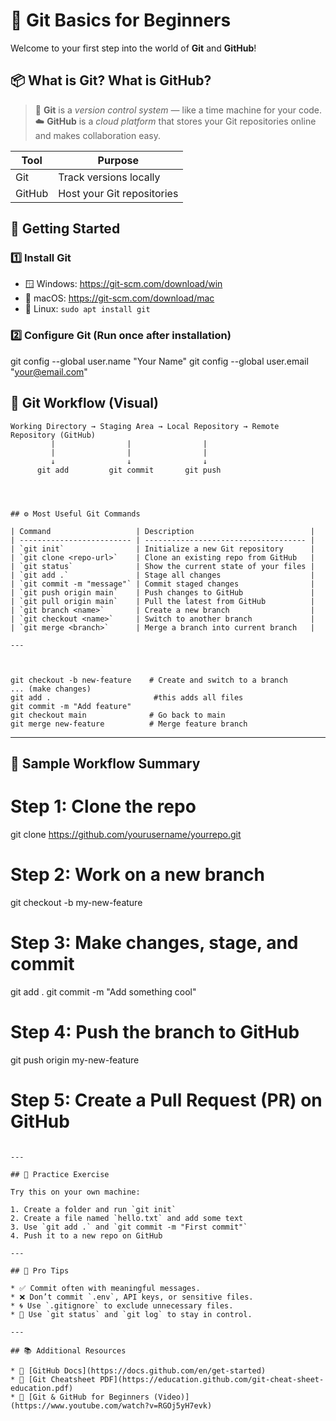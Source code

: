 

# 🧠 Git Basics for Beginners

Welcome to your first step into the world of **Git** and **GitHub**!  




## 📦 What is Git? What is GitHub?

> 🔧 **Git** is a *version control system* — like a time machine for your code.  
> ☁️ **GitHub** is a *cloud platform* that stores your Git repositories online and makes collaboration easy.

| Tool      | Purpose                        |
|-----------|--------------------------------|
| Git       | Track versions locally         |
| GitHub    | Host your Git repositories     |


## 🔧 Getting Started

### 1️⃣ Install Git

- 🪟 Windows: https://git-scm.com/download/win  
- 🍎 macOS: https://git-scm.com/download/mac  
- 🐧 Linux: `sudo apt install git`

### 2️⃣ Configure Git (Run once after installation)


git config --global user.name "Your Name"
git config --global user.email "your@email.com"


## 🚀 Git Workflow (Visual)

```plaintext
Working Directory → Staging Area → Local Repository → Remote Repository (GitHub)
         |                |                |
         |                |                |
         ↓                ↓                ↓
      git add         git commit       git push




## ⚙️ Most Useful Git Commands

| Command                   | Description                          |
| ------------------------- | ------------------------------------ |
| `git init`                | Initialize a new Git repository      |
| `git clone <repo-url>`    | Clone an existing repo from GitHub   |
| `git status`              | Show the current state of your files |
| `git add .`               | Stage all changes                    |
| `git commit -m "message"` | Commit staged changes                |
| `git push origin main`    | Push changes to GitHub               |
| `git pull origin main`    | Pull the latest from GitHub          |
| `git branch <name>`       | Create a new branch                  |
| `git checkout <name>`     | Switch to another branch             |
| `git merge <branch>`      | Merge a branch into current branch   |

---



git checkout -b new-feature    # Create and switch to a branch
... (make changes)
git add .                       #this adds all files
git commit -m "Add feature"
git checkout main              # Go back to main
git merge new-feature          # Merge feature branch
```

---

## 📘 Sample Workflow Summary


# Step 1: Clone the repo
git clone https://github.com/yourusername/yourrepo.git

# Step 2: Work on a new branch
git checkout -b my-new-feature

# Step 3: Make changes, stage, and commit
git add .
git commit -m "Add something cool"

# Step 4: Push the branch to GitHub
git push origin my-new-feature

# Step 5: Create a Pull Request (PR) on GitHub
```

---

## 🧪 Practice Exercise

Try this on your own machine:

1. Create a folder and run `git init`
2. Create a file named `hello.txt` and add some text
3. Use `git add .` and `git commit -m "First commit"`
4. Push it to a new repo on GitHub

---

## 🧠 Pro Tips

* ✅ Commit often with meaningful messages.
* ❌ Don’t commit `.env`, API keys, or sensitive files.
* 🌀 Use `.gitignore` to exclude unnecessary files.
* 🧼 Use `git status` and `git log` to stay in control.

---

## 📚 Additional Resources

* 📝 [GitHub Docs](https://docs.github.com/en/get-started)
* 🧾 [Git Cheatsheet PDF](https://education.github.com/git-cheat-sheet-education.pdf)
* 🎥 [Git & GitHub for Beginners (Video)](https://www.youtube.com/watch?v=RGOj5yH7evk)
